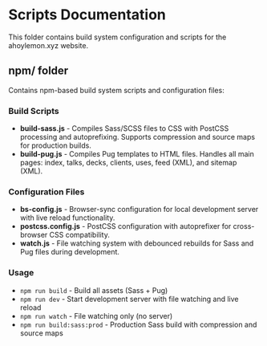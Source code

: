 # Scripts Documentation

This folder contains build system configuration and scripts for the ahoylemon.xyz website.

## npm/ folder

Contains npm-based build system scripts and configuration files:

### Build Scripts
- **build-sass.js** - Compiles Sass/SCSS files to CSS with PostCSS processing and autoprefixing. Supports compression and source maps for production builds.
- **build-pug.js** - Compiles Pug templates to HTML files. Handles all main pages: index, talks, decks, clients, uses, feed (XML), and sitemap (XML).

### Configuration Files
- **bs-config.js** - Browser-sync configuration for local development server with live reload functionality.
- **postcss.config.js** - PostCSS configuration with autoprefixer for cross-browser CSS compatibility.
- **watch.js** - File watching system with debounced rebuilds for Sass and Pug files during development.

### Usage
- `npm run build` - Build all assets (Sass + Pug)
- `npm run dev` - Start development server with file watching and live reload
- `npm run watch` - File watching only (no server)
- `npm run build:sass:prod` - Production Sass build with compression and source maps